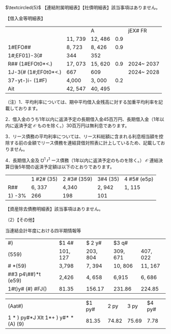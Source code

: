 $\textcircled{5}$ 【連結附属明細表】【社債明細表】該当事項はありません。

【借入金等明細表】  

<table><tr><td></td><td></td><td>A</td><td></td><td>jEX# FR</td></tr><tr><td></td><td>11, 739</td><td>12, 486</td><td>0.9</td><td></td></tr><tr><td>1#EFO##</td><td>8, 723</td><td>8, 426</td><td>0.9</td><td></td></tr><tr><td>1#;EF01)-3{#</td><td>344</td><td>352</td><td></td><td></td></tr><tr><td>R## (1#EFOt0*&lt;.)</td><td>17, 073</td><td>15, 620</td><td>0.9</td><td>2024~ 2037</td></tr><tr><td>1J-3{# (1#;EF0t0*&lt;.)</td><td>667</td><td>609</td><td></td><td>2024~ 2028</td></tr><tr><td>37-yt-)i- (1#F)</td><td>4,000</td><td>3, 000</td><td>0.2</td><td></td></tr><tr><td>Ait</td><td>42, 547</td><td>40, 495</td><td></td><td></td></tr></table>

（注）1．平均利率については、期中平均借入金残高に対する加重平均利率を記載しております。

2．借入金のうち1年以内に返済予定の長期借入金45百万円、長期借入金（1年以内に返済予定 $\mathcal { O }$ ものを除く。）30百万円は無利息であります。

3．リース債務の平均利率については、リース料総額に含まれる利息相当額を控除する前の金額でリース債務を連結貸借対照表に計上しているため、記載しておりません。

4．長期借入金及 $\mho ^ { 1 } \ r ^ { 1 }$ ース債務（1年以内に返済予定のものを除く。） $\mathcal { O }$ 連結決算日後5年間の返済予定額は以下のとおりであります。

<table><tr><td></td><td>1 #2# (35)</td><td>2 #3# (359)</td><td>3#4 (35)</td><td>4 #5# (e5p)</td></tr><tr><td>R##</td><td>6, 337</td><td>4,340</td><td>2, 942</td><td>1, 115</td></tr><tr><td>1) -3%</td><td>266</td><td>198</td><td>101</td><td></td></tr></table>

【資産除去債務明細表】該当事項はありません。

（2）【その他】

当連結会計年度における四半期情報等

<table><tr><td>#)</td><td>$1 4#</td><td>$ 2 y#</td><td>$3 q#</td><td></td></tr><tr><td>(559)</td><td>101, 127</td><td>203, 804</td><td>309, 671</td><td>407, 022</td></tr><tr><td># *(59)</td><td>3,798</td><td>7, 394</td><td>10, 806</td><td>11, 167</td></tr><tr><td>##3 p4\##)*t (e59)</td><td>2,426</td><td>4, 658</td><td>6,915</td><td>6, 686</td></tr><tr><td>1#t)y# (#) #FJ()</td><td>81.35</td><td>156.17</td><td>231.86</td><td>224.85</td></tr></table>

<table><tr><td>(Aat#)</td><td>$1 py#</td><td>2 py</td><td> 3 py</td><td>$4 py#</td></tr><tr><td>1 * ) py#*J Xlt 1*+ ) y#* * (A) (9)</td><td>81.35</td><td>74.82</td><td>75.69</td><td>7.78</td></tr></table>